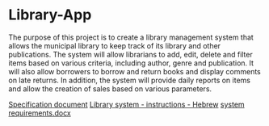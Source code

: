 # Library-App

The purpose of this project is to create a library management system that allows the municipal library to keep track of its library and other publications.
The system will allow librarians to add, edit, delete and filter items based on various criteria, including author, genre and publication.
It will also allow borrowers to borrow and return books and display comments on late returns.
In addition, the system will provide daily reports on items and allow the creation of sales based on various parameters.

[Specification document](https://github.com/yonac2803/Library-App/files/12748264/default.pptx)
[Library system - instructions - Hebrew](https://github.com/yonac2803/Library-App/files/12748270/-.docx)
[system requirements.docx](https://github.com/yonac2803/Library-App/files/12748288/system.requirements.docx)
